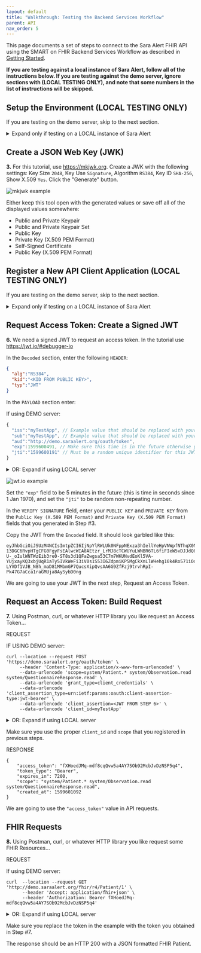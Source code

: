 ```yaml
---
layout: default
title: "Walkthrough: Testing the Backend Services Workflow"
parent: API
nav_order: 5
---
```

This page documents a set of steps to connect to the Sara Alert FHIR API using the SMART on FHIR Backend Services Workflow as described in  [Getting Started](api-getting-started#smart-on-fhir-backend-services-workflow).

**If you are testing against a local instance of Sara Alert, follow all of the instructions below. If you are testing against the demo server, ignore sections with (LOCAL TESTING ONLY), and note that some numbers in the list of instructions will be skipped.**

## Setup the Environment (LOCAL TESTING ONLY)
If you are testing on the demo server, skip to the next section.
<details>
<summary>Expand only if testing on a LOCAL instance of Sara Alert</summary>
<div markdown="1">

**1.** Clone and run Sara Alert following the steps in the [README](https://github.com/SaraAlert/SaraAlert/blob/master/README.md) for local setup. Make sure to have the database, Redis, and Sidekiq running for the full experience. At a minimum, the database and Redis need to be running.

**2.** Optionally, connect to the database to query some of the tables as we go through the workflow using `mysql --user=disease_trakker`
</div>
</details>

## Create a JSON Web Key (JWK)

**3.** For this tutorial, use <https://mkjwk.org>. Create a JWK with the following settings: Key Size `2048`, Key Use `Signature`, Algorithm `RS384`, Key ID `SHA-256`, Show X.509 `Yes`. Click the "Generate" button.

![mkjwk example](/SaraAlert/assets/images/mkjwk.png)

Either keep this tool open with the generated values or save off all of the displayed values somewhere:
- Public and Private Keypair
- Public and Private Keypair Set
- Public Key
- Private Key (X.509 PEM Format)
- Self-Signed Certificate
- Public Key (X.509 PEM Format)

## Register a New API Client Application (LOCAL TESTING ONLY)
If you are testing on the demo server, skip to the next section.

<details>
<summary>Expand only if testing on a LOCAL instance of Sara Alert</summary>
<div markdown="1">

**4.** Run the `admin:create_oauth_app_for_backend_services_workflow` rake task to both create a new "shadow user" to be used by this new application when creating/updating records, and to create the new OAuth application as well. This rake task requires that you first set an environment variable called `API_FILE_PATH` to the path of a json file that contains needed data. 

For example, if there is a file named `api_data.json` that looks like the following:
```
{
  "app_name": "test-m2m-app",
  "email":  "testapp@example.com",
  "jurisdiction_path": "USA",
  "public_key_set": {
    "keys": [<PUBLIC_KEY>]
  },
  "scopes": "system/Patient.* system/Observation.read system/QuestionnaireResponse.read user/Patient.* user/Observation.read user/QuestionnaireResponse.read",
  "redirect_uri": "urn:ietf:wg:oauth:2.0:oob"
}
```
You can then set the environment variable:
```
export API_FILE_PATH="path/to/api_data.json"
```

and then run the rake task. 
```
bundle exec rake admin:create_oauth_app_for_backend_services_workflow
```

You will see the Client ID of the shadow user and OAuth Application as part of the output:
```
Successfully created user with ID <GENERATED_USER_ID> and email testapp@example.com!
Successfully created user with OAuth Application!
Client ID: <GENERATED_CLIENT_ID>
```

**5.** OPTIONAL: Verify the application was properly registered by querying the database.

```
mysql> select * from oauth_applications;
+----+-----------+--------------------+-----------------------+--------------------------------+-----------------------------------+--------------+----------------------------+----------------------------+---------------------+-----------------+
| id | name      | uid                | secret                | redirect_uri                   | scopes                            | confidential | created_at                 | updated_at                 | public_key_set      | jurisdiction_id |
+----+-----------+--------------------+-----------------------+--------------------------------+-----------------------------------+--------------+----------------------------+----------------------------+---------------------+-----------------+
|  1 | demo      | demo-oauth-app-uid | demo-oauth-app-secret | http://localhost:4000/redirect | user/Patient.*                    |            1 | 2020-06-02 13:22:47.550013 | 2020-06-02 13:22:47.550013 | NULL                |            NULL |
|    |           |                    |                       |                                | user/Observation.read             |              |                            |                            |                     |                 |
|    |           |                    |                       |                                | user/QuestionnaireResponse.read   |              |                            |                            |                     |                 |
|  4 | myTestApp | myTestApp          | <ABRIDGED>            | urn:ietf:wg:oauth:2.0:oob      | system/Patient.*                  |            1 | 2020-09-08 20:15:11.183139 | 2020-09-08 20:15:11.183139 | ---keys: <ABRIDGED> |               1 |
|    |           |                    |                       |                                | system/Observation.read           |              |                            |                            |                     |                 |
|    |           |                    |                       |                                | system/QuestionnaireResponse.read |              |                            |                            |                     |                 |
+----+-----------+--------------------+-----------------------+--------------------------------+-----------------------------------+--------------+----------------------------+----------------------------+---------------------+-----------------+
2 rows in set (0.00 sec)
```
</div>
</details>

## Request Access Token: Create a Signed JWT

**6.** We need a signed JWT to request an access token. In the tutorial use <https://jwt.io/#debugger-io>

In the `Decoded` section, enter the following `HEADER`:

```json
{
  "alg":"RS384",
  "kid":"<KID FROM PUBLIC KEY>",
  "typ":"JWT"
}
```

In the `PAYLOAD` section enter:

If using DEMO server:
```javascript
{
  "iss":"myTestApp", // Example value that should be replaced with your Client ID
  "sub":"myTestApp", // Example value that should be replaced with your Client ID
  "aud":"http://demo.saraalert.org/oauth/token",
  "exp":1599600491, // Make sure this time is in the future otherwise you will see a SignatureExpired error
  "jti":"1599600191" // Must be a random unique identifier for this JWT
}
```

<details>
<summary> OR: Expand if using LOCAL server</summary>
<div markdown="1">

```javascript
{
  "iss":"myTestApp", // Example value that should be replaced with your Client ID
  "sub":"myTestApp", // Example value that should be replaced with your Client ID
  "aud":"http://localhost:3000/oauth/token",
  "exp":1599600491, // Make sure this time is in the future otherwise you will see a SignatureExpired error
  "jti":"1599600191" // Must be a random unique identifier for this JWT
}
```
</div>
</details>

![jwt.io example](/SaraAlert/assets/images/jwtio.png)

Set the `"exp"` field to be 5 minutes in the future (this is time in seconds since 1 Jan 1970), and set the `"jti"` to be random non-repeating number.

In the `VERIFY SIGNATURE` field, enter your `PUBLIC KEY` and `PRIVATE KEY` from the `Public Key (X.509 PEM Format)` and `Private Key (X.509 PEM Format)` fields that you generated in Step #3.

Copy the JWT from the `Encoded` field. It should look garbled like this:

```
eyJhbGciOiJSUzM4NCIsImtpZCI6IjNpYlRWLUk0NFppNExza3hIellYeHpVNWpfNThqX0NxRzJiY3lKT0Z1bnciLCJ0eXAiOiJKV1QifQ.eyJpc3MiOiJteVRlc3RBcHAiLCJzdWIiOiJteVRlc3RBcHAiLCJhdWQiOiJodHRwOi8vbG9jYWxob3N0OjMwMDAvb2F1dGgvdG9rZW4iLCJleHAiOjE1OTk2MDA0OTEsImp0aSI6MTU5OTYwMDE5MX0.OljK-13DGC6RvpHTgCFG0FgyFsEAlwcWIA8AEtzr_LrMJ8cTCWUYuLWNBR6TL6fiFIeW5vDJJdQ8zDUZC_rOMN-U-_oIulWNTWzEib3re0-ST8s3d1QFaZwgsa53C7m7WKUNvdEoKl5VA-YUjxayKQ3xbjUqR1aTy5IVkWeFi3iV0s1S53I6ZdpmiKP5MgCkXnLlWHehg10k4Ro571iOd54cphsrDueiCQBF7P88CoWsrV3uUhFnFSBR53JHWzYDX3-LYVDf1VJB_N8h_maD81MMbmGP7QucsXipQvsAA6G9ZfFzj9trvhRpI-Pk47G7aCca1raGMUja8AySybD0ng
```

We are going to use your JWT in the next step, Request an Access Token.

## Request an Access Token: Build Request

**7.** Using Postman, curl, or whatever HTTP library you like request an Access Token...

REQUEST

IF USING DEMO server:
```
curl --location --request POST 'https://demo.saraalert.org/oauth/token' \
     --header 'Content-Type: application/x-www-form-urlencoded' \
     --data-urlencode 'scope=system/Patient.* system/Observation.read system/QuestionnaireResponse.read' \
     --data-urlencode 'grant_type=client_credentials' \
     --data-urlencode 'client_assertion_type=urn:ietf:params:oauth:client-assertion-type:jwt-bearer' \
     --data-urlencode 'client_assertion=<JWT FROM STEP 6>' \
     --data-urlencode 'client_id=myTestApp'
```

<details>
<summary> OR: Expand if using LOCAL server</summary>
<div markdown="1">

```
curl --location --request POST 'http://localhost:3000/oauth/token' \
     --header 'Content-Type: application/x-www-form-urlencoded' \
     --data-urlencode 'scope=system/Patient.* system/Observation.read system/QuestionnaireResponse.read' \
     --data-urlencode 'grant_type=client_credentials' \
     --data-urlencode 'client_assertion_type=urn:ietf:params:oauth:client-assertion-type:jwt-bearer' \
     --data-urlencode 'client_assertion=<JWT FROM STEP 6>' \
     --data-urlencode 'client_id=myTestApp'
```
</div>
</details>

Make sure you use the proper `client_id` and `scope` that you registered in previous steps.

RESPONSE
```
{
    "access_token": "fXHoedJMq-mdf8cqQvw5a4AY7SOb92McbJvDzNSP5q4",
    "token_type": "Bearer",
    "expires_in": 7200,
    "scope": "system/Patient.* system/Observation.read system/QuestionnaireResponse.read",
    "created_at": 1599601092
}
```
We are going to use the `"access_token"` value in API requests.

## FHIR Requests

**8.** Using Postman, curl, or whatever HTTP library you like request some FHIR Resources...

REQUEST

If using DEMO server:
```
curl  --location --request GET 'http://demo.saraalert.org/fhir/r4/Patient/1' \
      --header 'Accept: application/fhir+json' \
      --header 'Authorization: Bearer fXHoedJMq-mdf8cqQvw5a4AY7SOb92McbJvDzNSP5q4'
```

<details>
<summary>OR: Expand if using LOCAL server</summary>
<div markdown="1">

```
curl  --location --request GET 'http://localhost:3000/fhir/r4/Patient/1' \
      --header 'Accept: application/fhir+json' \
      --header 'Authorization: Bearer fXHoedJMq-mdf8cqQvw5a4AY7SOb92McbJvDzNSP5q4'
```
</div>
</details>

Make sure you replace the token in the example with the token you obtained in Step #7.

The response should be an HTTP 200 with a JSON formatted FHIR Patient.

